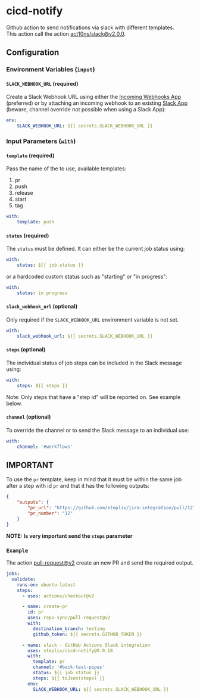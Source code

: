 # cicd-notify

Github action to send notifications via slack with different templates. \
This action call the action [act10ns/slack@v2.0.0](https://github.com/act10ns/slack).

## Configuration

### Environment Variables (`input`)

#### `SLACK_WEBHOOK_URL` (required)

Create a Slack Webhook URL using either the
[Incoming Webhooks App](https://slack.com/apps/A0F7XDUAZ-incoming-webhooks?next_id=0)
(preferred) or by attaching an incoming webhook to an existing
[Slack App](https://api.slack.com/apps) (beware, channel override not possible
when using a Slack App):

``` yaml
env:
    SLACK_WEBHOOK_URL: ${{ secrets.SLACK_WEBHOOK_URL }}
```

### Input Parameters (`with`)

#### `template` (required)

Pass the name of the to use, available templates:

1. pr
2. push
3. release
4. start
5. tag

``` yaml
with:
    template: push
```

#### `status` (required)

The `status` must be defined. It can either be the current job status using:

``` yaml
with:
    status: ${{ job.status }}
```

or a hardcoded custom status such as "starting" or "in progress":

``` yaml
with:
    status: in progress
```

#### `slack_webhook_url` (optional)

Only required if the `SLACK_WEBHOOK_URL` environment variable is not set.

``` yaml
with:
    slack_webhook_url: ${{ secrets.SLACK_WEBHOOK_URL }}
```

#### `steps` (optional)

The individual status of job steps can be included in the Slack message using:

``` yaml
with:
    steps: ${{ steps }}
```

Note: Only steps that have a "step id" will be reported on. See example below.

#### `channel` (optional)

To override the channel or to send the Slack message to an individual use:

``` yaml
with:
    channel: '#workflows'
```

## IMPORTANT

To use the `pr` template, keep in mind that it must be within the same job after a step with id `pr` and that it has the following outputs:

``` json
{
    "outputs": {
        "pr_url": "https://github.com/steplix/jira-integration/pull/12",
        "pr_number": "12"
    }
}
```

**NOTE: Is very important send the `steps` parameter**

### `Example`

The action [pull-request@v2](https://github.com/repo-sync/pull-request) create an new PR and send the required output.

``` yaml
jobs:
  validate:
    runs-on: ubuntu-latest
    steps:
      - uses: actions/checkout@v2

      - name: create-pr
        id: pr
        uses: repo-sync/pull-request@v2
        with:
          destination_branch: testing
          github_token: ${{ secrets.GITHUB_TOKEN }}

      - name: slack - GitHub Actions Slack integration
        uses: steplix/cicd-notify@0.0.18
        with:
          template: pr
          channel: '#back-test-pipes'
          status: ${{ job.status }}
          steps: ${{ toJson(steps) }}
        env:
          SLACK_WEBHOOK_URL: ${{ secrets.SLACK_WEBHOOK_URL }}
```
